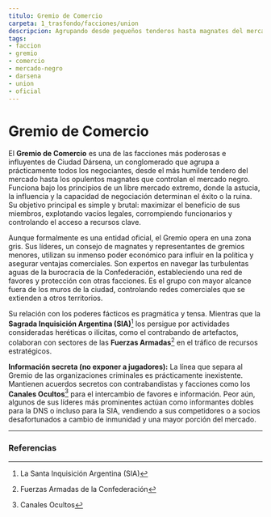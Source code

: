 ```yaml
---
titulo: Gremio de Comercio
carpeta: 1_trasfondo/facciones/union
descripcion: Agrupando desde pequeños tenderos hasta magnates del mercado negro, el Gremio de Comercio es la facción con mayor poder económico en Dársena, operando bajo principios de un libre mercado extremo donde todo tiene un precio.
tags:
- faccion
- gremio
- comercio
- mercado-negro
- darsena
- union
- oficial
---
```


# Gremio de Comercio

El **Gremio de Comercio** es una de las facciones más poderosas e influyentes de Ciudad Dársena, un conglomerado que agrupa a prácticamente todos los negociantes, desde el más humilde tendero del mercado hasta los opulentos magnates que controlan el mercado negro. Funciona bajo los principios de un libre mercado extremo, donde la astucia, la influencia y la capacidad de negociación determinan el éxito o la ruina. Su objetivo principal es simple y brutal: maximizar el beneficio de sus miembros, explotando vacíos legales, corrompiendo funcionarios y controlando el acceso a recursos clave.

Aunque formalmente es una entidad oficial, el Gremio opera en una zona gris. Sus líderes, un consejo de magnates y representantes de gremios menores, utilizan su inmenso poder económico para influir en la política y asegurar ventajas comerciales. Son expertos en navegar las turbulentas aguas de la burocracia de la Confederación, estableciendo una red de favores y protección con otras facciones. Es el grupo con mayor alcance fuera de los muros de la ciudad, controlando redes comerciales que se extienden a otros territorios.

Su relación con los poderes fácticos es pragmática y tensa. Mientras que la **Sagrada Inquisición Argentina (SIA)**[^sia] los persigue por actividades consideradas heréticas o ilícitas, como el contrabando de artefactos, colaboran con sectores de las **Fuerzas Armadas**[^ffaa] en el tráfico de recursos estratégicos.

**Información secreta (no exponer a jugadores):** La línea que separa al Gremio de las organizaciones criminales es prácticamente inexistente. Mantienen acuerdos secretos con contrabandistas y facciones como los **Canales Ocultos**[^canales] para el intercambio de favores e información. Peor aún, algunos de sus líderes más prominentes actúan como informantes dobles para la DNS o incluso para la SIA, vendiendo a sus competidores o a socios desafortunados a cambio de inmunidad y una mayor porción del mercado.

---

### Referencias

[^sia]: La Santa Inquisición Argentina (SIA)
[^ffaa]: Fuerzas Armadas de la Confederación
[^canales]: Canales Ocultos 